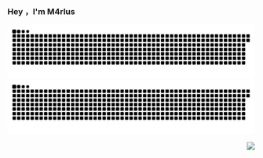 ### Hey ，I'm M4rlus 

![github contribution grid snake animation](https://raw.githubusercontent.com/don-cryptus/don-cryptus/output/github-contribution-grid-snake-dark.svg#gh-dark-mode-only)![github contribution grid snake animation](https://raw.githubusercontent.com/don-cryptus/don-cryptus/output/github-contribution-grid-snake.svg#gh-light-mode-only)


<img align="right" src="https://github-readme-stats.vercel.app/api?username=M4rlus&show_icons=true&icon_color=CE1D2D&text_color=718096&bg_color=00000000&hide_title=true&hide_border=true" />
